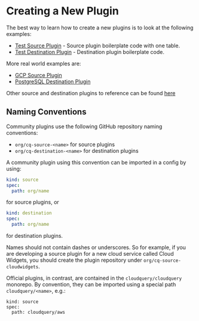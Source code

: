 # Creating a New Plugin

The best way to learn how to create a new plugins is to look at the following examples:

- [Test Source Plugin](https://github.com/cloudquery/cloudquery/tree/main/plugins/source/test) - Source plugin boilerplate code with one table.
- [Test Destination Plugin](https://github.com/cloudquery/cloudquery/tree/main/plugins/destination/test) - Destination plugin boilerplate code.

More real world examples are:
- [GCP Source Plugin](https://github.com/cloudquery/cloudquery/tree/main/plugins/source/gcp)
- [PostgreSQL Destination Plugin](https://github.com/cloudquery/cloudquery/tree/main/plugins/destination/postgresql)

Other source and destination plugins to reference can be found [here](https://github.com/cloudquery/cloudquery/tree/main/plugins)

## Naming Conventions

Community plugins use the following GitHub repository naming conventions:

 - `org/cq-source-<name>` for source plugins
 - `org/cq-destination-<name>` for destination plugins

A community plugin using this convention can be imported in a config by using: 

```yaml
kind: source
spec:
  path: org/name
``` 

for source plugins, or

```yaml
kind: destination
spec:
  path: org/name
```

for destination plugins. 

Names should not contain dashes or underscores. So for example, if you are developing a source plugin for a new cloud service called Cloud Widgets, you should create the plugin repository under `org/cq-source-cloudwidgets`.

Official plugins, in contrast, are contained in the `cloudquery/cloudquery` monorepo. By convention, they can be imported using a special path `cloudquery/<name>`, e.g.:

```
kind: source
spec:
  path: cloudquery/aws
```
